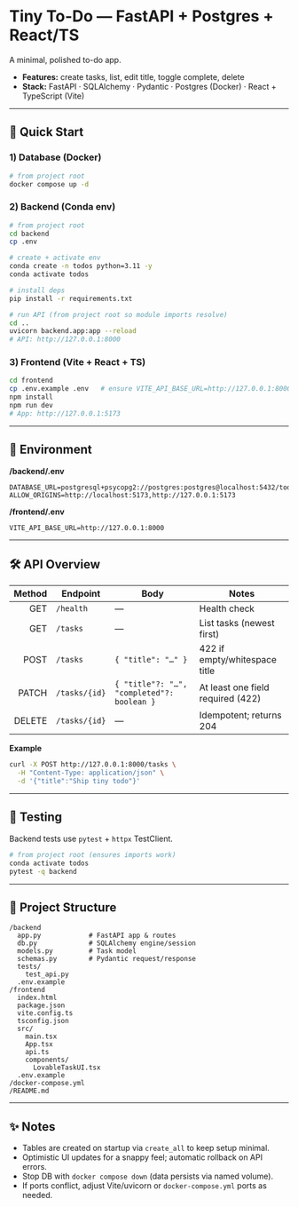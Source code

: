 # Tiny To-Do — FastAPI + Postgres + React/TS

A minimal, polished to-do app.

- **Features:** create tasks, list, edit title, toggle complete, delete  
- **Stack:** FastAPI · SQLAlchemy · Pydantic · Postgres (Docker) · React + TypeScript (Vite)

---

## 🚀 Quick Start

### 1) Database (Docker)
```bash
# from project root
docker compose up -d
```

### 2) Backend (Conda env)
```bash
# from project root
cd backend
cp .env

# create + activate env
conda create -n todos python=3.11 -y
conda activate todos

# install deps
pip install -r requirements.txt

# run API (from project root so module imports resolve)
cd ..
uvicorn backend.app:app --reload
# API: http://127.0.0.1:8000
```

### 3) Frontend (Vite + React + TS)
```bash
cd frontend
cp .env.example .env   # ensure VITE_API_BASE_URL=http://127.0.0.1:8000
npm install
npm run dev
# App: http://127.0.0.1:5173
```

---

## 🔌 Environment

**/backend/.env**
```env
DATABASE_URL=postgresql+psycopg2://postgres:postgres@localhost:5432/todos
ALLOW_ORIGINS=http://localhost:5173,http://127.0.0.1:5173
```

**/frontend/.env**
```env
VITE_API_BASE_URL=http://127.0.0.1:8000
```

---

## 🛠️ API Overview

| Method | Endpoint      | Body                                    | Notes                                          |
|-------:|---------------|-----------------------------------------|------------------------------------------------|
| GET    | `/health`     | —                                       | Health check                                   |
| GET    | `/tasks`      | —                                       | List tasks (newest first)                      |
| POST   | `/tasks`      | `{ "title": "…" }`                      | 422 if empty/whitespace title                  |
| PATCH  | `/tasks/{id}` | `{ "title"?: "…", "completed"?: boolean }` | At least one field required (422)           |
| DELETE | `/tasks/{id}` | —                                       | Idempotent; returns 204                        |

**Example**
```bash
curl -X POST http://127.0.0.1:8000/tasks \
  -H "Content-Type: application/json" \
  -d '{"title":"Ship tiny todo"}'
```

---

## 🧪 Testing

Backend tests use `pytest` + `httpx` TestClient.

```bash
# from project root (ensures imports work)
conda activate todos
pytest -q backend
```

---

## 🧱 Project Structure
```text
/backend
  app.py            # FastAPI app & routes
  db.py             # SQLAlchemy engine/session
  models.py         # Task model
  schemas.py        # Pydantic request/response
  tests/
    test_api.py
  .env.example
/frontend
  index.html
  package.json
  vite.config.ts
  tsconfig.json
  src/
    main.tsx
    App.tsx
    api.ts
    components/
      LovableTaskUI.tsx
  .env.example
/docker-compose.yml
/README.md
```

---

## ✨ Notes

- Tables are created on startup via `create_all` to keep setup minimal.
- Optimistic UI updates for a snappy feel; automatic rollback on API errors.
- Stop DB with `docker compose down` (data persists via named volume).
- If ports conflict, adjust Vite/uvicorn or `docker-compose.yml` ports as needed.